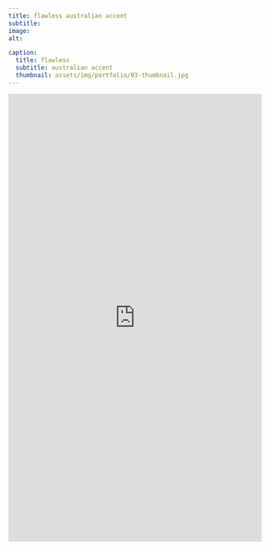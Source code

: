 ```yaml
---
title: flawless australian accent
subtitle: 
image: 
alt: 

caption:
  title: flawless 
  subtitle: australian accent
  thumbnail: assets/img/portfolio/03-thumbnail.jpg
---
```

<div style="padding:176.67% 0 0 0;position:relative;"><iframe src="https://player.vimeo.com/video/494983876?loop=1&byline=0&portrait=0" style="position:absolute;top:0;left:0;width:100%;height:100%;" frameborder="0" allow="autoplay; fullscreen" allowfullscreen></iframe></div><script src="https://player.vimeo.com/api/player.js"></script>

